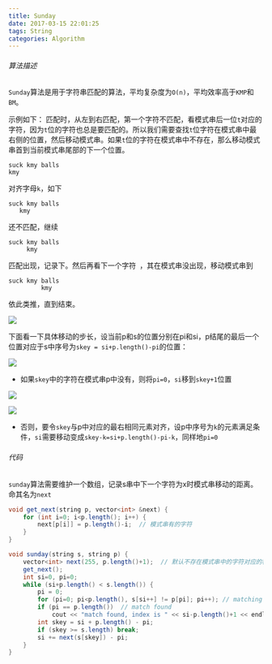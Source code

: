 ```yaml
---
title: Sunday
date: 2017-03-15 22:01:25
tags: String
categories: Algorithm
---
```


###### 算法描述
`Sunday`算法是用于字符串匹配的算法，平均复杂度为`O(n)`，平均效率高于`KMP`和`BM`。

示例如下：
匹配时，从左到右匹配，第一个字符不匹配，看模式串后一位`t`对应的字符，因为`t`位的字符也总是要匹配的。所以我们需要查找`t`位字符在模式串中最右侧的位置，然后移动模式串。如果`t`位的字符在模式串中不存在，那么移动模式串首到当前模式串尾部的下一个位置。

	suck kmy balls
	kmy

对齐字母`k`，如下

	suck kmy balls
	   kmy

还不匹配，继续

	suck kmy balls
	     kmy

匹配出现，记录下。然后再看下一个字符` `，其在模式串没出现，移动模式串到

	suck kmy balls
	         kmy

依此类推，直到结束。

![](http://ww1.sinaimg.cn/large/9bcfe727ly1fdoevubjcbj216o0djgm5)

下面看一下具体移动的步长，设当前p和s的位置分别在pi和si，p结尾的最后一个位置对应于s中序号为`skey = si+p.length()-pi`的位置：

![](http://ww1.sinaimg.cn/large/9bcfe727ly1fdof40xqgpj21e60dkwf1)

- 如果`skey`中的字符在模式串p中没有，则将`pi=0`，`si`移到`skey+1`位置

![](http://ww1.sinaimg.cn/large/9bcfe727ly1fdoezdgengj21a10ea0ta)

![](http://ww1.sinaimg.cn/large/9bcfe727ly1fdof5yzhjkj219x0duzkt)

- 否则，要令`skey`与p中对应的最右相同元素对齐，设p中序号为`k`的元素满足条件，`si`需要移动变成`skey-k=si+p.length()-pi-k`，同样地`pi=0`

###### 代码
`sunday`算法需要维护一个数组，记录s串中下一个字符为x时模式串移动的距离。命其名为`next`
```java
void get_next(string p, vector<int> &next) {
    for (int i=0; i<p.length(); i++) {
	    next[p[i]] = p.length()-i;  // 模式串有的字符
	}
}

void sunday(string s, string p) {
    vector<int> next(255, p.length()+1);  // 默认不存在模式串中的字符对应的移动长度为p.length()+1
	get_next();
	int si=0, pi=0;
	while (si+p.length() < s.length()) {
	    pi = 0;
	    for (pi=0; pi<p.length(), s[si++] != p[pi]; pi++); // matching
		if (pi == p.length())  // match found
		    cout << "match found, index is " << si-p.length()+1 << endl;
		int skey = si + p.length() - pi;
		if (skey >= s.length) break;
		si += next(s[skey]) - pi;
	}
}
```

